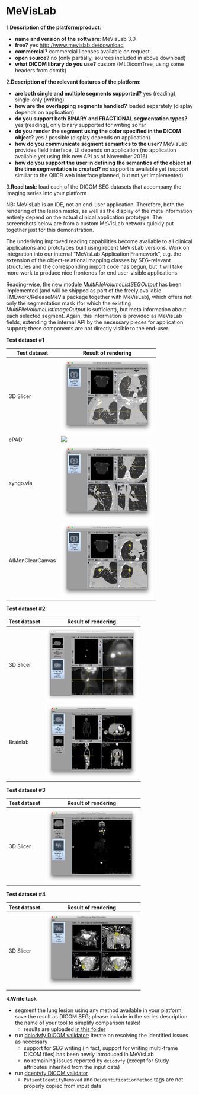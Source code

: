 # MeVisLab

1.**Description of the platform/product**:
 * **name and version of the software**: MeVisLab 3.0
 * **free?** yes http://www.mevislab.de/download
 * **commercial?** commercial licenses available on request
 * **open source?** no (only partially, sources included in above download)
 * **what DICOM library do you use?** custom (MLDicomTree, using some headers from dcmtk)

2.**Description of the relevant features of the platform**: 
 * **are both single and multiple segments supported?** yes (reading), single-only (writing)
 * **how are the overlapping segments handled?** loaded separately 
   (display depends on application)
 * **do you support both BINARY and FRACTIONAL segmentation types?**
   yes (reading), only binary supported for writing so far
 * **do you render the segment using the color specified in the DICOM object?** yes / possible (display depends on application)
 * **how do you communicate segment semantics to the user?** MeVisLab
   provides field interface, UI depends on application (no application
   available yet using this new API as of November 2016)
 * **how do you support the user in defining the semantics of the object at the time segmentation is created?** 
   no support is available yet (support similiar to the QIICR web
   interface planned, but not yet implemented)

3.**Read task**: load each of the DICOM SEG datasets that accompany the imaging series into your platform

NB: MeVisLab is an IDE, not an end-user application.  Therefore, both
the rendering of the lesion masks, as well as the display of the meta
information entirely depend on the actual clinical application
prototype. The screenshots below are from a custom MeVisLab network
quickly put together just for this demonstration.

The underlying improved reading capabilities become available to all
clinical applications and prototypes built using recent MeVisLab
versions.  Work on integration into our internal "MeVisLab Application
Framework", e.g. the extension of the object-relational mapping
classes by SEG-relevant structures and the corresponding import code
has begun, but it will take more work to produce nice frontends for
end user-visible applications.

Reading-wise, the new module *MultiFileVolumeListSEGOutput* has been
implemented (and will be shipped as part of the freely available
FMEwork/ReleaseMeVis package together with MeVisLab), which offers not
only the segmentation mask (for which the existing
*MultiFileVolumeListImageOutput* is sufficient), but meta information
about each selected segment.  Again, this information is provided as
MeVisLab fields, extending the internal API by the necessary pieces
for application support; these components are not directly visible to
the end-user.

**Test dataset #1**

| Test dataset | Result of rendering |
| -- | -- |
| 3D Slicer | <img src="./MeVisLab/slicer-read-lidc.png" width=250> |
| ePAD | <img src="./MeVisLab/epad-read-lidc.png" width=250> |
| syngo.via | <img src="./MeVisLab/syngo-read-lidc.png" width=250> |
| AIMonClearCanvas| <img src="./MeVisLab/aimclearcanvas-read-lidc.png" width=250> |

**Test dataset #2**

| Test dataset | Result of rendering |
| -- | -- |
| 3D Slicer | <img src="./MeVisLab/slicer-read-hnc-pet.png" width=250> |
| Brainlab | <img src="./MeVisLab/brainlab-read-hnc-colored-ct.png" width=250> |

**Test dataset #3**

| Test dataset | Result of rendering |
| -- | -- |
| 3D Slicer | <img src="./MeVisLab/slicer-read-hnc-many.png" width=250> |

**Test dataset #4**

| Test dataset | Result of rendering |
| -- | -- |
| 3D Slicer | <img src="./MeVisLab/slicer-read-prostate.png" width=250> |


4.**Write task**
 * segment the lung lesion using any method available in your platform; save the result as DICOM SEG; please include in the series description the name of your tool to simplify comparison tasks!
   * results are uploaded [in this folder](http://slicer.kitware.com/midas3/folder/4932)
 * run [dciodvfy DICOM validator](http://www.dclunie.com/dicom3tools/dciodvfy.html); 
   iterate on resolving the identified issues as necessary
   * support for SEG writing (in fact, support for writing multi-frame
     DICOM files) has been newly introduced in MeVisLab
   * no remaining issues reported by `dciodvfy` (except for Study attributes inherited from the input data)
 * run [dcentvfy DICOM validator](http://www.dclunie.com/dicom3tools/dcentvfy.html)
   * `PatientIdentityRemoved` and `DeidentificationMethod` tags are not properly copied from input data
